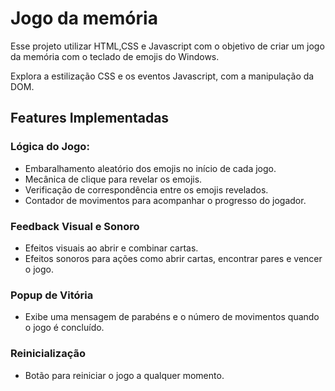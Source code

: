 # Jogo da memória

Esse projeto utilizar HTML,CSS e Javascript com o objetivo de criar um jogo da memória com o teclado de emojis do Windows.

Explora a estilização CSS e os eventos Javascript, com a manipulação da DOM.

## Features Implementadas

### **Lógica do Jogo:**

- Embaralhamento aleatório dos emojis no início de cada jogo.
- Mecânica de clique para revelar os emojis.
- Verificação de correspondência entre os emojis revelados.
- Contador de movimentos para acompanhar o progresso do jogador.

### **Feedback Visual e Sonoro**

- Efeitos visuais ao abrir e combinar cartas.
- Efeitos sonoros para ações como abrir cartas, encontrar pares e vencer o jogo.

### **Popup de Vitória**

- Exibe uma mensagem de parabéns e o número de movimentos quando o jogo é concluído.

### **Reinicialização**

- Botão para reiniciar o jogo a qualquer momento.
  